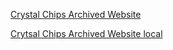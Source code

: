 [Crystal Chips Archived Website](https://web.archive.org/web/20060110225905/http://crystal-chips.com/main/)

[Crytsal Chips Archived Website local](https://ps2modchiptutorials.com/crytal-chips/cc-site-backup/index.htm)